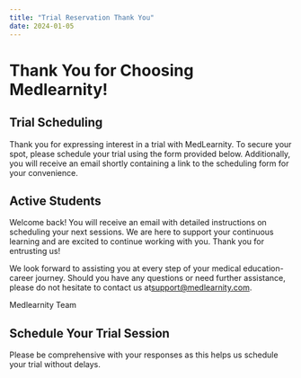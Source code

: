 ```yaml
---
title: "Trial Reservation Thank You"
date: 2024-01-05
---
```


# Thank You for Choosing Medlearnity!

## Trial Scheduling

Thank you for expressing interest in a trial with MedLearnity. To secure your spot, please schedule your trial using the form provided below. Additionally, you will receive an email shortly containing a link to the scheduling form for your convenience.

## Active Students

Welcome back! You will receive an email with detailed instructions on scheduling your next sessions. We are here to support your continuous learning and are excited to continue working with you. Thank you for entrusting us!

We look forward to assisting you at every step of your medical education-career journey. Should you have any questions or need further assistance, please do not hesitate to contact us at[support@medlearnity.com](mailto:support@medlearnity.com).

Medlearnity Team

## Schedule Your Trial Session

Please be comprehensive with your responses as this helps us schedule your trial without delays.
